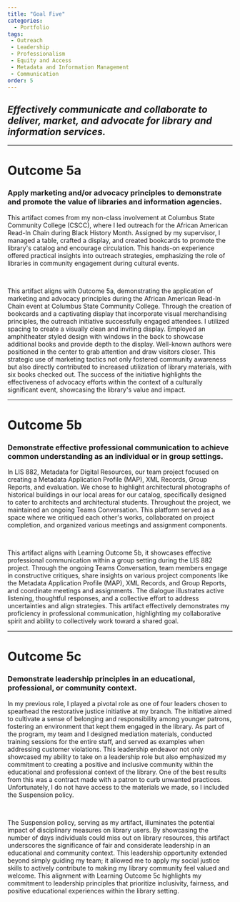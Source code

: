 ```yaml
---
title: "Goal Five"
categories:
  - Portfolio
tags:
 - Outreach
 - Leadership
 - Professionalism
 - Equity and Access
 - Metadata and Information Management
 - Communication
order: 5
---
```

<link href="{{ 'assets/css/dflip.min.css' | absolute_url }}" rel="stylesheet" type="text/css">
<link href="{{ 'assets/css/themify-icons.min.css' | absolute_url }}" rel="stylesheet" type="text/css">

## *Effectively communicate and collaborate to deliver, market, and advocate for library and information services.*


---
# Outcome 5a
### Apply marketing and/or advocacy principles to demonstrate and promote the value of libraries and information agencies.

This artifact comes from my non-class involvement at Columbus State Community College (CSCC), where I led outreach for the African American Read-In Chain during Black History Month. Assigned by my supervisor, I managed a table, crafted a display, and created bookcards to promote the library's catalog and encourage circulation. This hands-on experience offered practical insights into outreach strategies, emphasizing the role of libraries in community engagement during cultural events.

<div class="container">
    <div class="row">
        <div class="col-xs-12">
            <div id="flipbook" class="_df_book" height="500" webgl="true"
                backgroundcolor="#0f477e"
                source="{{ 'assets/pdf/Artifact-BHM.pdf' | absolute_url }}">
            </div>
        </div>
    </div>
</div>   <br>

This artifact aligns with Outcome 5a, demonstrating the application of marketing and advocacy principles during the African American Read-In Chain event at Columbus State Community College. Through the creation of bookcards and a captivating display that incorporate visual merchandising principles, the outreach initiative successfully engaged attendees.  I utilized spacing to create a visually clean and inviting display.  Employed an amphitheater styled design with windows in the back to showcase additional books and provide depth to the display.  Well-known authors were positioned in the center to grab attention and draw visitors closer.  This strategic use of marketing tactics not only fostered community awareness but also directly contributed to increased utilization of library materials, with six books checked out. The success of the initiative highlights the effectiveness of advocacy efforts within the context of a culturally significant event, showcasing the library's value and impact.

---
# Outcome 5b
### Demonstrate effective professional communication to achieve common understanding as an individual or in group settings.

In LIS 882, Metadata for Digital Resources, our team project focused on creating a Metadata Application Profile (MAP), XML Records, Group Reports, and evaluation. We chose to highlight architectural photographs of historical buildings in our local areas for our catalog, specifically designed to cater to architects and architectural students. Throughout the project, we maintained an ongoing Teams Conversation. This platform served as a space where we critiqued each other's works, collaborated on project completion, and organized various meetings and assignment components.
<div class="container">
    <div class="row">
        <div class="col-xs-12">
            <div id="flipbook" class="_df_book" height="500" webgl="true"
                backgroundcolor="#0f477e"
                source="{{ 'assets/pdf/Communication.pdf' | absolute_url }}">
            </div>
        </div>
    </div>
</div>   <br>

This artifact aligns with Learning Outcome 5b, it showcases effective professional communication within a group setting during the LIS 882 project. Through the ongoing Teams Conversation, team members engage in constructive critiques, share insights on various project components like the Metadata Application Profile (MAP), XML Records, and Group Reports, and coordinate meetings and assignments. The dialogue illustrates active listening, thoughtful responses, and a collective effort to address uncertainties and align strategies. This artifact effectively demonstrates my proficiency in professional communication, highlighting my collaborative spirit and ability to collectively work toward a shared goal.

---
# Outcome 5c
### Demonstrate leadership principles in an educational, professional, or community context.

In my previous role, I played a pivotal role as one of four leaders chosen to spearhead the restorative justice initiative at my branch. The initiative aimed to cultivate a sense of belonging and responsibility among younger patrons, fostering an environment that kept them engaged in the library. As part of the program, my team and I designed mediation materials, conducted training sessions for the entire staff, and served as examples when addressing customer violations. This leadership endeavor not only showcased my ability to take on a leadership role but also emphasized my commitment to creating a positive and inclusive community within the educational and professional context of the library. One of the best results from this was a contract made with a patron to curb unwanted practices. Unfortunately, I do not have access to the materials we made, so I included the Suspension policy.
<div class="container">
    <div class="row">
        <div class="col-xs-12">
            <div id="flipbook" class="_df_book" height="500" webgl="true"
                backgroundcolor="#0f477e"
                source="{{ 'assets/pdf/CP-Suspensions.pdf' | absolute_url }}">
            </div>
        </div>
    </div>
</div>   <br>

The Suspension policy, serving as my artifact, illuminates the potential impact of disciplinary measures on library users. By showcasing the number of days individuals could miss out on library resources, this artifact underscores the significance of fair and considerate leadership in an educational and community context. This leadership opportunity extended beyond simply guiding my team; it allowed me to apply my social justice skills to actively contribute to making my library community feel valued and welcome. This alignment with Learning Outcome 5c highlights my commitment to leadership principles that prioritize inclusivity, fairness, and positive educational experiences  within the library setting.
<script src="{{ 'assets/js/libs/jquery.min.js' | absolute_url }}" type="text/javascript"></script>
<script src="{{ 'assets/js/dflip.min.js' | absolute_url }}" type="text/javascript"></script>
